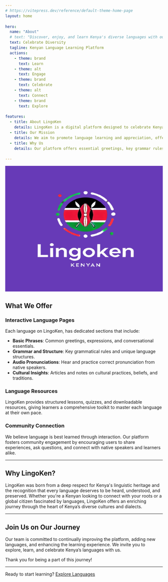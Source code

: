 ```yaml
---
# https://vitepress.dev/reference/default-theme-home-page
layout: home

hero:
  name: "About"
  # text: "Discover, enjoy, and learn Kenya's diverse languages with our web and mobile platform, covering over 42 dialects for language enthusiasts and learners."
  text: Celebrate Diversity
  tagline: Kenyan Language Learning Platform
  actions:
    - theme: brand
      text: Learn      
    - theme: alt
      text: Engage      
    - theme: brand
      text: Celebrate
    - theme: alt
      text: Connect      
    - theme: brand
      text: Explore

features:
  - title: About LingoKen
    details: LingoKen is a digital platform designed to celebrate Kenya’s diverse languages. Our goal is making it easy and engaging for people to learn, explore, and appreciate the 42+ dialetcs. By blending educational resources with a user-friendly interface, LingoKen connects people, cultures, and communities.
  - title: Our Mission
    details: We aim to promote language learning and appreciation, offering access to unique dialects and traditions. LingoKen acts as a bridge, preserving and sharing languages to foster understanding and inclusivity across communities, whether one is an enthusiast, educator, or student ready to dive.
  - title: Why Us
    details: Our platform offers essential greetings, key grammar rules, authentic audio pronunciations, and rich cultural insights, allowing users to deeply engage with Kenya’s diverse languages and traditions.

---
```


<img src="/assets/lingoken2.png" alt="LingoKen logo" style="max-height: 400px; text-align: center;" width="100%" />

## What We Offer

### Interactive Language Pages
Each language on LingoKen, has dedicated sections that include:
- **Basic Phrases**: Common greetings, expressions, and conversational essentials.
- **Grammar and Structure**: Key grammatical rules and unique language structures.
- **Audio Pronunciations**: Hear and practice correct pronunciation from native speakers.
- **Cultural Insights**: Articles and notes on cultural practices, beliefs, and traditions.

### Language Resources
LingoKen provides structured lessons, quizzes, and downloadable resources, giving learners a comprehensive toolkit to master each language at their own pace.

### Community Connection
We believe language is best learned through interaction. Our platform fosters community engagement by encouraging users to share experiences, ask questions, and connect with native speakers and learners alike.

---

## Why LingoKen?

LingoKen was born from a deep respect for Kenya's linguistic heritage and the recognition that every language deserves to be heard, understood, and preserved. Whether you're a Kenyan looking to connect with your roots or a global citizen fascinated by languages, LingoKen offers an enriching journey through the heart of Kenya’s diverse cultures and dialects.

---

## Join Us on Our Journey

Our team is committed to continually improving the platform, adding new languages, and enhancing the learning experience. We invite you to explore, learn, and celebrate Kenya’s languages with us.

Thank you for being a part of this journey!

---

Ready to start learning? [Explore Languages](/)
